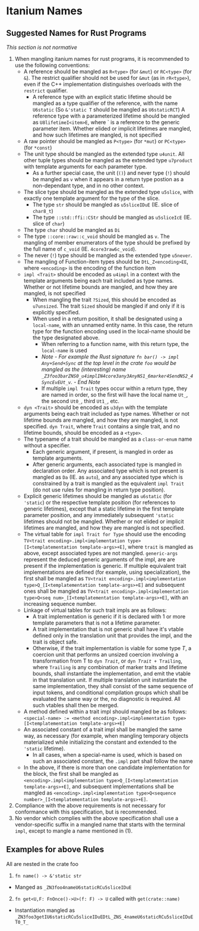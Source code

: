 # Itanium Names

## Suggested Names for Rust Programs

_This section is not normative_

1. When mangling itanium names for rust programs, it is recommended to use the following conventions:
    - A reference should be mangled as `R<type>` (for `&mut`) or `RC<type>` (for `&`). The restrict qualifier should not be used for `&mut` (as in `rR<type>`), even if the C++ implementation distinguishes overloads with the `restrict` qualifier. 
        - A reference type with an explicit static lifetime should be mangled as a type qualifier of the reference, with the name `U6static` (So `&'static T` should be mangled as `U6staticRCT`) A reference type with a parameterized lifetime should be mangled as `U8lifetimeI<item>E`, where `<item> is a reference to the generic parameter item. Whether elided or implicit lifetimes are mangled, and how such lifetimes are mangled, is not specified
    - A raw pointer should be mangled as `P<type>` (for `*mut`) or `PC<type>` (for `*const`)
    - The unit type should be mangled as the extended type `u4unit`. All other tuple types should be mangled as the extended type `u7product` with template arguments for each parameter type.
        - As a further special case, the unit (`()`) and never type (`!`) should be mangled as `v` when it appears in a return type postion as a non-dependant type, and in no other context.
    - The slice type should be mangled as the extended type `u5slice`, with exactly one template argument for the type of the slice.
        - The type `str` should be mangled as `u5sliceIDuE` (IE. slice of `char8_t`)
        - The type `::std::ffi::CStr` should be mangled as `u5sliceIcE` (IE. slice of `char`)
    - The type `char` should be mangled as `Di` 
    - The type `::core::raw::c_void` should be mangled as `v`. The mangling of member enumerators of the type should be prefixed by the full name of `c_void` (IE. `4core3raw6c_void`). 
    - The never (`!`) type should be mangled as the extended type `u5never`.
    - The mangling of Function-item types should be `DtL_Z<encoding>EE`, where `<encoding>` is the encoding of the function item
    - `impl <Trait>` should be encoded as `u4impl` in a context with the template arguments being each trait included as type names. Whether or not lifetime bounds are mangled, and how they are mangled, is not specified
        - When mangling the trait `?Sized`, this should be encoded as `u7unsized`. The trait `Sized` should be mangled if and only if it is explicitly specified. 
        - When used in a return position, it shall be designated using a `local-name`, with an unnamed entity name. In this case, the return type for the function encoding used in the local-name should be the type designated above. 
            - When referring to a function name, with this return type, the `local-name` is used
            - _Note - For example the Rust signature `fn bar() -> impl Any+Send+Sync` at the top level in the crate `foo` would be mangled as the (interesting) name `_Z3foo3barZNS0_u4implIN4core3any3AnyNS1_6marker4SendNS2_4SyncEvEUt_v`. - End Note_
            - If multiple `impl Trait` types occur within a return type, they are named in order, so the first will have the local name `Ut_`, the second `Ut0_`, third `Ut1_`, etc. 
    - `dyn <Trait>` should be encoded as `u3dyn` with the template arguments being each trait included as type names. Whether or not lifetime bounds are mangled, and how they are mangled, is not specified. `dyn Trait`, where `Trait` contains a single trait, and no lifetime bounds, should be encoded as a `<type>`. 
    - The typename of a trait should be mangled as a `class-or-enum` name without a specifier.
        - Each generic argument, if present, is mangled in order as template arguments. 
        - After generic arguments, each associated type is mangled in declaration order. Any associated type which is not present is mangled as `Da` (IE. as `auto`), and any associated type which is constrained by a trait is mangled as the equivalent `impl Trait` (do not use rules for mangling in return type position). 
    - Explicit generic lifetimes should be mangled as `u6static` (for `'static`) or the respective template position (for references to generic lifetimes), except that a static lifetime in the first template parameter position, and any immediately subsequent `'static` lifetimes should not be mangled. Whether or not elided or implicit lifetimes are mangled, and how they are mangled is not specified. 
    - The virtual table for `impl Trait for Type` should use the encoding `TV<trait encoding>.impl<implementation type>[I<templatementation template-args>+E]`, where `trait` is mangled as above, except associated types are not mangled. `generic-args` represent the deduced generic arguments of the impl, are are present if the implementation is generic. If multiple equivalent trait implementations are defined (for example, using specialization), the first shall be mangled as `TV<trait encoding>.impl<implementation type>Q_[I<templatementation template-args>+E]` and subsequent ones shall be mangled as `TV<trait encoding>.impl<implementation type>Q<seq num>_[I<templatementation template-args>+E]`, with an increasing sequence number. 
    - Linkage of virtual tables for such trait impls are as follows:
        - A trait implementation is generic if it is declared with 1 or more template parameters that is not a lifetime parameter.
        - A trait implementation that is not generic shall have it's vtable defined only in the translation unit that provides the impl, and the trait is object safe. 
        - Otherwise, if the trait implementation is viable for some type *T*, a coercion unit that performs an unsized coercion involving a transformation from T to `dyn `*`Trait`*, or `dyn `*`Trait`*` + Trailing`, where `Trailing` is any combination of marker traits and lifetime bounds, shall instantiate the implementation, and emit the vtable in that translation unit. If multiple translation unit instantiate the same implementation, they shall consist of the same sequence of input tokens, and conditional compilation groups which shall be evaluated the same way or the, no diagnostic is required. All such vtables shall then be merged.
    - A method defined within a trait impl should mangled be as follows:
        `<special-name> := <method encoding>.impl<implementation type>[I<templatementation template-args>+E]`
    - An associated constant of a trait impl shall be mangled the same way, as necessary (for example, when mangling temporary objects materialized while initializing the constant and extended to the `'static` lifetime).
        - In all cases, when a special-name is used, which is based on such an associated constant, the `.impl` part shall follow the name
    - In the above, if there is more than one candidate implementation for the block, the first shall be mangled as `<encoding>.impl<implementation type>Q_[I<templatementation template-args>+E]`, and subsequent implementations shall be mangled as `<encoding>.impl<implementation type>Q<sequence number>_[I<templatementation template-args>+E]`.
2. Compliance with the above requirements is not necessary for conformance with this specification, but is recommended.
3. No vendor which complies with the above specification shall use a vendor-specific suffix in a mangled name that starts with the terminal `impl`, except to mangle a name mentioned in (1).

## Examples for above Rules

All are nested in the crate foo

1. `fn name() -> &'static str`
  - Manged as `_ZN3foo4nameU6staticRCu5sliceIDuE`
2. `fn get<U,F: FnOnce()->U>(f: F) -> U` called with `get(crate::name)`
  - Instantiation mangled as `_ZN3foo3getIU6staticRCu5sliceIDuEDtL_ZNS_4nameU6staticRCu5sliceIDuET0_T_`


